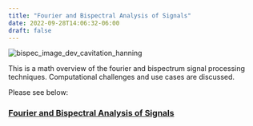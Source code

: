 ```yaml
---
title: "Fourier and Bispectral Analysis of Signals"
date: 2022-09-28T14:06:32-06:00
draft: false
---
```


![bispec_image_dev_cavitation_hanning](developed_cavitation_dc1_hanning_example.png)

This is a math overview of the fourier and bispectrum signal processing techniques.  Computational challenges and use cases are discussed.

Please see below:
### [Fourier and Bispectral Analysis of Signals](https://medium.com/@mackiej/fourier-and-bispectral-analysis-of-signals-c7a71021b1c8)

